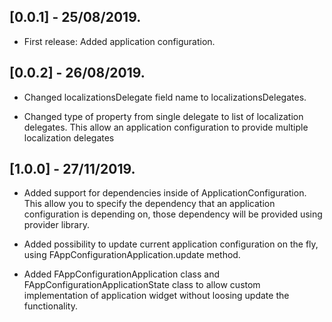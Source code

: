 ## [0.0.1] - 25/08/2019.

* First release: Added application configuration.

## [0.0.2] - 26/08/2019.

* Changed localizationsDelegate field name to localizationsDelegates.

* Changed type of property from single delegate to list of localization delegates.
This allow an application configuration to provide multiple localization delegates

## [1.0.0] - 27/11/2019.

* Added support for dependencies inside of ApplicationConfiguration.
  This allow you to specify the dependency that an application configuration is depending on, 
  those dependency will be provided using provider library.

* Added possibility to update current application configuration on the fly,
  using FAppConfigurationApplication.update method.

* Added FAppConfigurationApplication class and FAppConfigurationApplicationState class 
  to allow custom implementation of application widget without loosing update the functionality.